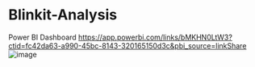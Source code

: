 # Blinkit-Analysis
Power BI Dashboard
https://app.powerbi.com/links/bMKHN0LtW3?ctid=fc42da63-a990-45bc-8143-320165150d3c&pbi_source=linkShare
![image](https://github.com/user-attachments/assets/ba7dbb48-3b7d-4b19-8b2a-78066bf2c1d0)
